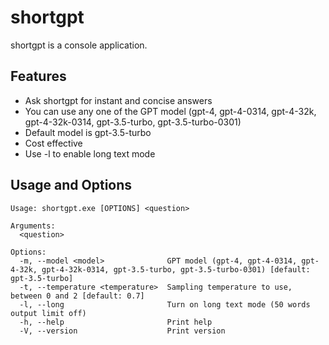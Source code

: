 # shortgpt 

shortgpt is a console application.

## Features 
 - Ask shortgpt for instant and concise answers
 - You can use any one of the GPT model (gpt-4, gpt-4-0314, gpt-4-32k, gpt-4-32k-0314, gpt-3.5-turbo, gpt-3.5-turbo-0301)
 - Default model is gpt-3.5-turbo
 - Cost effective
 - Use -l to enable long text mode

## Usage and Options
```
Usage: shortgpt.exe [OPTIONS] <question>

Arguments:
  <question>

Options:
  -m, --model <model>              GPT model (gpt-4, gpt-4-0314, gpt-4-32k, gpt-4-32k-0314, gpt-3.5-turbo, gpt-3.5-turbo-0301) [default: gpt-3.5-turbo]
  -t, --temperature <temperature>  Sampling temperature to use, between 0 and 2 [default: 0.7]
  -l, --long                       Turn on long text mode (50 words output limit off)
  -h, --help                       Print help
  -V, --version                    Print version
```

